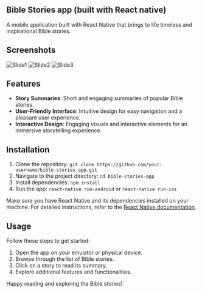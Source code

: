 ## Bible Stories app (built with React native)

A mobile application built with React Native that brings to life timeless and inspirational Bible stories.


## Screenshots

![Slide1](https://github.com/enoch2-hub/Bible_Stories-expo/assets/151722245/0969cf7e-7bd3-450d-bfee-643da08dc917)
![Slide2](https://github.com/enoch2-hub/Bible_Stories-expo/assets/151722245/ef844d37-e75f-4cc2-bda0-c70c5e2af831)
![Slide3](https://github.com/enoch2-hub/Bible_Stories-expo/assets/151722245/3f0482c7-1737-47da-9e5f-3a4cca4584e9)


## Features

- **Story Summaries**: Short and engaging summaries of popular Bible stories.
- **User-Friendly Interface**: Intuitive design for easy navigation and a pleasant user experience.
- **Interactive Design**: Engaging visuals and interactive elements for an immersive storytelling experience.

## Installation

1. Clone the repository: `git clone https://github.com/your-username/bible-stories-app.git`
2. Navigate to the project directory: `cd bible-stories-app`
3. Install dependencies: `npm install`
4. Run the app: `react-native run-android` or `react-native run-ios`

Make sure you have React Native and its dependencies installed on your machine. For detailed instructions, refer to the [React Native documentation](https://reactnative.dev/docs/environment-setup).

## Usage

Follow these steps to get started:

1. Open the app on your emulator or physical device.
2. Browse through the list of Bible stories.
3. Click on a story to read its summary.
4. Explore additional features and functionalities.

Happy reading and exploring the Bible stories!

